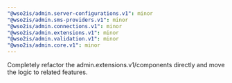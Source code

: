 ```yaml
---
"@wso2is/admin.server-configurations.v1": minor
"@wso2is/admin.sms-providers.v1": minor
"@wso2is/admin.connections.v1": minor
"@wso2is/admin.extensions.v1": minor
"@wso2is/admin.validation.v1": minor
"@wso2is/admin.core.v1": minor
---
```


Completely refactor the admin.extensions.v1/components directly and move the logic to related features.
